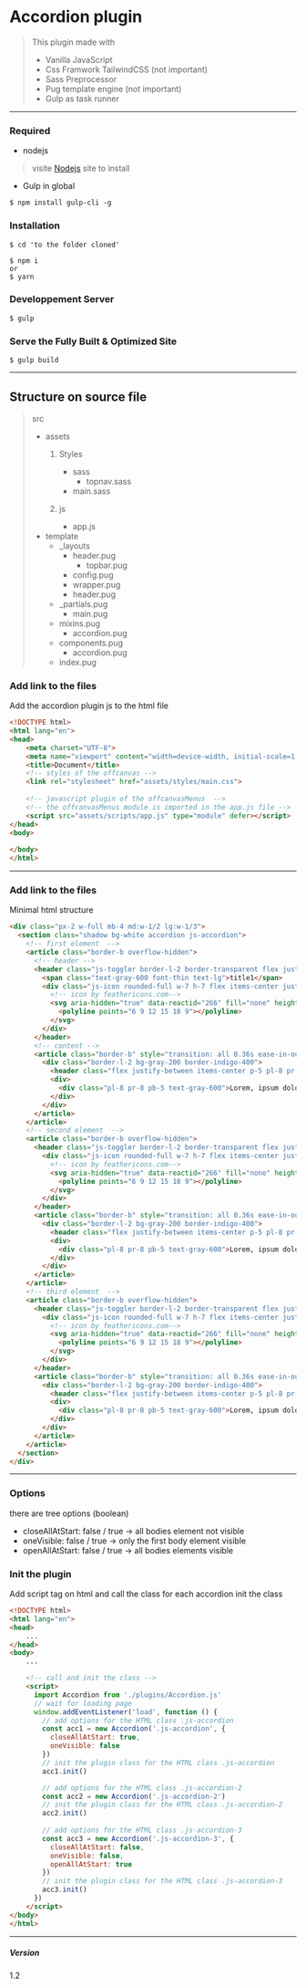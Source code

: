 
# Accordion plugin

> This plugin made with 
>    * Vanilla JavaScript
>    * Css Framwork TailwindCSS (not important)
>    * Sass Preprocessor
>    * Pug template engine (not important)
>    * Gulp as task runner
---

###  Required
* nodejs

>
>    visite [Nodejs](http://nodejs.org/) site to install
>

* Gulp in global

```
$ npm install gulp-cli -g

```


### Installation


```
$ cd 'to the folder cloned' 

$ npm i 
or
$ yarn

```



### Developpement Server

```
$ gulp

```


### Serve the Fully Built & Optimized Site

```
$ gulp build

```
---
Structure on source file
------

> src
>    - assets
>        1. Styles
>            - sass
>               - topnav.sass
>            - main.sass
>           
>        2. js
>            - app.js
>    - template
>       - _layouts
>         - header.pug 
>           - topbar.pug 
>         - config.pug
>         - wrapper.pug
>         - header.pug
>       - _partials.pug 
>         - main.pug
>       - mixins.pug 
>         - accordion.pug
>       - components.pug   
>         - accordion.pug 
>       - index.pug



### Add link to the files
Add the accordion plugin js to the html file

```html
<!DOCTYPE html>
<html lang="en">
<head>
    <meta charset="UTF-8">
    <meta name="viewport" content="width=device-width, initial-scale=1.0">
    <title>Document</title>
    <!-- styles of the offcanvas -->
    <link rel="stylesheet" href="assets/styles/main.css">
    
    <!-- javascript plugin of the offcanvasMenus  -->
    <!-- the offcanvasMenus module is imported in the app.js file -->
    <script src="assets/scripts/app.js" type="module" defer></script>
</head>
<body>
    
</body>
</html>

```
---
### Add link to the files
Minimal html structure

```HTML
<div class="px-2 w-full mb-4 md:w-1/2 lg:w-1/3">
  <section class="shadow bg-white accordion js-accordion">
    <!-- first element  -->
    <article class="border-b overflow-hidden"> 
      <!-- header -->
      <header class="js-toggler border-l-2 border-transparent flex justify-between items-center p-5 pl-8 pr-8 cursor-pointer select-none">
        <span class="text-gray-600 font-thin text-lg">title1</span>
        <div class="js-icon rounded-full w-7 h-7 flex items-center justify-center" style="transform: rotateZ(0deg);">
          <!-- icon by feathericons.com-->
          <svg aria-hidden="true" data-reactid="266" fill="none" height="24" stroke="currentColor" stroke-linecap="round" stroke-linejoin="round" stroke-width="2" viewBox="0 0 24 24" width="24" xmlns="http://www.w3.org/2000/svg">
            <polyline points="6 9 12 15 18 9"></polyline>
          </svg>
        </div>
      </header>
      <!-- content -->
      <article class="border-b" style="transition: all 0.36s ease-in-out 0s; height: 0px;">
        <div class="border-l-2 bg-gray-200 border-indigo-400">
          <header class="flex justify-between items-center p-5 pl-8 pr-8 cursor-pointer select-none"><span class="text-indigo-400 font-thin text-xl">smallTitle</span></header>
          <div>
            <div class="pl-8 pr-8 pb-5 text-gray-600">Lorem, ipsum dolor sit amet consectetur adipisicing elit. Eveniet, sequi?</div>
          </div>
        </div>
      </article>
    </article>
    <!-- second element  -->
    <article class="border-b overflow-hidden"> 
      <header class="js-toggler border-l-2 border-transparent flex justify-between items-center p-5 pl-8 pr-8 cursor-pointer select-none"><span class="text-gray-600 font-thin text-lg">title2</span>
        <div class="js-icon rounded-full w-7 h-7 flex items-center justify-center" style="transform: rotateZ(0deg);">
          <!-- icon by feathericons.com-->
          <svg aria-hidden="true" data-reactid="266" fill="none" height="24" stroke="currentColor" stroke-linecap="round" stroke-linejoin="round" stroke-width="2" viewBox="0 0 24 24" width="24" xmlns="http://www.w3.org/2000/svg">
            <polyline points="6 9 12 15 18 9"></polyline>
          </svg>
        </div>
      </header>
      <article class="border-b" style="transition: all 0.36s ease-in-out 0s; height: 0px;">
        <div class="border-l-2 bg-gray-200 border-indigo-400">
          <header class="flex justify-between items-center p-5 pl-8 pr-8 cursor-pointer select-none"><span class="text-indigo-400 font-thin text-xl">smallTitle</span></header>
          <div>
            <div class="pl-8 pr-8 pb-5 text-gray-600">Lorem, ipsum dolor sit amet consectetur adipisicing elit. Eveniet, sequi?</div>
          </div>
        </div>
      </article>
    </article>
    <!-- third element  -->
    <article class="border-b overflow-hidden"> 
      <header class="js-toggler border-l-2 border-transparent flex justify-between items-center p-5 pl-8 pr-8 cursor-pointer select-none"><span class="text-gray-600 font-thin text-lg">title3</span>
        <div class="js-icon rounded-full w-7 h-7 flex items-center justify-center" style="transform: rotateZ(0deg);">
          <!-- icon by feathericons.com-->
          <svg aria-hidden="true" data-reactid="266" fill="none" height="24" stroke="currentColor" stroke-linecap="round" stroke-linejoin="round" stroke-width="2" viewBox="0 0 24 24" width="24" xmlns="http://www.w3.org/2000/svg">
            <polyline points="6 9 12 15 18 9"></polyline>
          </svg>
        </div>
      </header>
      <article class="border-b" style="transition: all 0.36s ease-in-out 0s; height: 0px;">
        <div class="border-l-2 bg-gray-200 border-indigo-400">
          <header class="flex justify-between items-center p-5 pl-8 pr-8 cursor-pointer select-none"><span class="text-indigo-400 font-thin text-xl">smallTitle</span></header>
          <div>
            <div class="pl-8 pr-8 pb-5 text-gray-600">Lorem, ipsum dolor sit amet consectetur adipisicing elit. Eveniet, sequi?</div>
          </div>
        </div>
      </article>
    </article>
  </section>
</div>

```
---

### Options
  there are tree options (boolean)
 - closeAllAtStart: false / true -> all bodies element not visible 
 - oneVisible: false / true -> only the first body element visible 
 - openAllAtStart: false / true -> all bodies elements visible  

### Init the plugin

Add script tag on html and call the class
for each accordion init the class

```HTML
<!DOCTYPE html>
<html lang="en">
<head>
    ...
</head>
<body>
    ...

    <!-- call and init the class -->
    <script>
      import Accordion from './plugins/Accordion.js'
      // wait for loading page
      window.addEventListener('load', function () {
        // add options for the HTML class .js-accordion
        const acc1 = new Accordion('.js-accordion', {
          closeAllAtStart: true,
          oneVisible: false
        })
        // init the plugin class for the HTML class .js-accordion
        acc1.init()

        // add options for the HTML class .js-accordion-2
        const acc2 = new Accordion('.js-accordion-2')
        // init the plugin class for the HTML class .js-accordion-2
        acc2.init()
        
        // add options for the HTML class .js-accordion-3
        const acc3 = new Accordion('.js-accordion-3', {
          closeAllAtStart: false,
          oneVisible: false,
          openAllAtStart: true
        })
        // init the plugin class for the HTML class .js-accordion-3
        acc3.init()
      })
    </script>
</body>
</html>
````
---

##### Version
1.2

